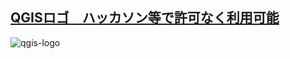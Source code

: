 ## [QGISロゴ　ハッカソン等で許可なく利用可能](https://qgis.org/community/organisation/guidelines/) 
![qgis-logo](https://github.com/user-attachments/assets/d395d02e-169b-4415-a1c2-37079d103972)
